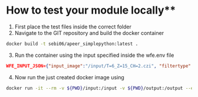 # How to test your module locally**

1. First place the test files inside the correct folder
2. Navigate to the GIT repository and build the docker container

```bash
docker build -t sebi06/apeer_simplepython:latest .
```

3. Run the container using the input specified inside the wfe.env file

```JSON
WFE_INPUT_JSON={"input_image":"/input/T=6_Z=15_CH=2.czi", "filtertype":"Median", "filter_kernel_size":5, "WFE_output_params_file":"/output.json"}
```

4. Now run the just created docker image using

```bash
docker run -it --rm -v ${PWD}/input:/input -v ${PWD}/output:/output --env-file wfe.env sebi06/apeer_simplepython:latest
```
